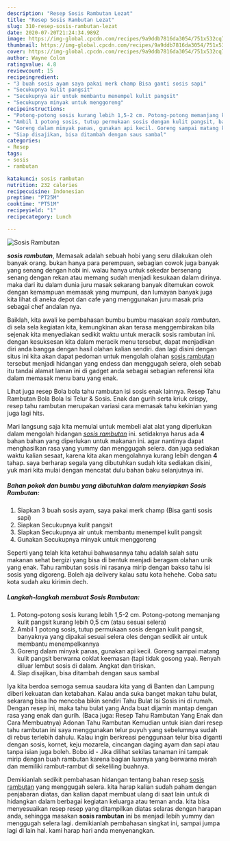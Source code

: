 ```yaml
---
description: "Resep Sosis Rambutan Lezat"
title: "Resep Sosis Rambutan Lezat"
slug: 310-resep-sosis-rambutan-lezat
date: 2020-07-20T21:24:34.989Z
image: https://img-global.cpcdn.com/recipes/9a9ddb7816da3054/751x532cq70/sosis-rambutan-foto-resep-utama.jpg
thumbnail: https://img-global.cpcdn.com/recipes/9a9ddb7816da3054/751x532cq70/sosis-rambutan-foto-resep-utama.jpg
cover: https://img-global.cpcdn.com/recipes/9a9ddb7816da3054/751x532cq70/sosis-rambutan-foto-resep-utama.jpg
author: Wayne Colon
ratingvalue: 4.8
reviewcount: 15
recipeingredient:
- "3 buah sosis ayam saya pakai merk champ Bisa ganti sosis sapi"
- "Secukupnya kulit pangsit"
- "Secukupnya air untuk membantu menempel kulit pangsit"
- "Secukupnya minyak untuk menggoreng"
recipeinstructions:
- "Potong-potong sosis kurang lebih 1,5-2 cm. Potong-potong memanjang kulit pangsit kurang lebih 0,5 cm (atau sesuai selera)"
- "Ambil 1 potong sosis, tutup permukaan sosis dengan kulit pangsit, banyaknya yang dipakai sesuai selera oles dengan sedikit air untuk membantu menempelkannya"
- "Goreng dalam minyak panas, gunakan api kecil. Goreng sampai matang kulit pangsit berwarna coklat keemasan (tapi tidak gosong yaa). Renyah diluar lembut sosis di dalam. Angkat dan tiriskan."
- "Siap disajikan, bisa ditambah dengan saus sambal"
categories:
- Resep
tags:
- sosis
- rambutan

katakunci: sosis rambutan 
nutrition: 232 calories
recipecuisine: Indonesian
preptime: "PT25M"
cooktime: "PT51M"
recipeyield: "1"
recipecategory: Lunch

---
```



![Sosis Rambutan](https://img-global.cpcdn.com/recipes/9a9ddb7816da3054/751x532cq70/sosis-rambutan-foto-resep-utama.jpg)

<b><i>sosis rambutan</i></b>, Memasak adalah sebuah hobi yang seru dilakukan oleh banyak orang. bukan hanya para perempuan, sebagian cowok juga banyak yang senang dengan hobi ini. walau hanya untuk sekedar bersenang senang dengan rekan atau memang sudah menjadi kesukaan dalam dirinya. maka dari itu dalam dunia juru masak sekarang banyak ditemukan cowok dengan kemampuan memasak yang mumpuni, dan lumayan banyak juga kita lihat di aneka depot dan cafe yang menggunakan juru masak pria sebagai chef andalan nya.

Baiklah, kita awali ke pembahasan bumbu bumbu masakan <i>sosis rambutan</i>. di sela sela kegiatan kita, kemungkinan akan terasa menggembirakan bila sejenak kita menyediakan sedikit waktu untuk meracik sosis rambutan ini. dengan kesuksesan kita dalam meracik menu tersebut, dapat menjadikan diri anda bangga dengan hasil olahan kalian sendiri. dan lagi disini dengan situs ini kita akan dapat pedoman untuk mengolah olahan <u>sosis rambutan</u> tersebut menjadi hidangan yang endess dan menggugah selera, oleh sebab itu tandai alamat laman ini di gadget anda sebagai sebagian referensi kita dalam memasak menu baru yang enak.

Lihat juga resep Bola bola tahu rambutan isi sosis enak lainnya. Resep Tahu Rambutan Bola Bola Isi Telur &amp; Sosis. Enak dan gurih serta kriuk crispy, resep tahu rambutan merupakan variasi cara memasak tahu kekinian yang juga lagi hits.


Mari langsung saja kita memulai untuk membeli alat alat yang diperlukan dalam mengolah hidangan <u><i>sosis rambutan</i></u> ini. setidaknya harus ada <b>4</b> bahan bahan yang diperlukan untuk makanan ini. agar nantinya dapat menghasilkan rasa yang yummy dan menggugah selera. dan juga sediakan waktu kalian sesaat, karena kita akan mengolahnya kurang lebih dengan <b>4</b> tahap. saya berharap segala yang dibutuhkan sudah kita sediakan disini, yuk mari kita mulai dengan mencatat dulu bahan baku selanjutnya ini.

<!--inarticleads1-->

##### Bahan pokok dan bumbu yang dibutuhkan dalam menyiapkan Sosis Rambutan:

1. Siapkan 3 buah sosis ayam, saya pakai merk champ (Bisa ganti sosis sapi)
1. Siapkan Secukupnya kulit pangsit
1. Siapkan Secukupnya air untuk membantu menempel kulit pangsit
1. Gunakan Secukupnya minyak untuk menggoreng


Seperti yang telah kita ketahui bahwasannya tahu adalah salah satu makanan sehat bergizi yang bisa di bentuk menjadi beragam olahan unik yang enak. Tahu rambutan sosis ini rasanya mirip dengan bakso tahu isi sosis yang digoreng. Boleh aja delivery kalau satu kota hehehe. Coba satu kota sudah aku kirimin dech. 

<!--inarticleads2-->

##### Langkah-langkah membuat Sosis Rambutan:

1. Potong-potong sosis kurang lebih 1,5-2 cm. Potong-potong memanjang kulit pangsit kurang lebih 0,5 cm (atau sesuai selera)
1. Ambil 1 potong sosis, tutup permukaan sosis dengan kulit pangsit, banyaknya yang dipakai sesuai selera oles dengan sedikit air untuk membantu menempelkannya
1. Goreng dalam minyak panas, gunakan api kecil. Goreng sampai matang kulit pangsit berwarna coklat keemasan (tapi tidak gosong yaa). Renyah diluar lembut sosis di dalam. Angkat dan tiriskan.
1. Siap disajikan, bisa ditambah dengan saus sambal


Iya kita berdoa semoga semua saudara kita yang di Banten dan Lampung diberi kekuatan dan ketabahan. Kalau anda suka banget makan tahu bulat, sekarang bisa lho mencoba bikin sendiri Tahu Bulat Isi Sosis ini di rumah. Dengan resep ini, maka tahu bulat yang Anda buat dijamin mantap dengan rasa yang enak dan gurih. (Baca juga: Resep Tahu Rambutan Yang Enak dan Cara Membuatnya) Adonan Tahu Rambutan Kemudian untuk isian dari resep tahu rambutan ini saya menggunakan telur puyuh yang sebelumnya sudah di rebus terlebih dahulu. Kalau ingin berkreasi penggunaan telur bisa diganti dengan sosis, kornet, keju mozarela, cincangan daging ayam dan sapi atau tanpa isian juga boleh. Bobo.id - Jika dilihat sekilas tanaman ini tampak mirip dengan buah rambutan karena bagian luarnya yang berwarna merah dan memiliki rambut-rambut di sekeliling buahnya. 

Demikianlah sedikit pembahasan hidangan tentang bahan resep <u>sosis rambutan</u> yang menggugah selera. kita harap kalian sudah paham dengan penjabaran diatas, dan kalian dapat membuat ulang di saat lain untuk di hidangkan dalam berbagai kegiatan keluarga atau teman anda. kita bisa menyesuaikan resep resep yang ditampilkan diatas selaras dengan harapan anda, sehingga masakan <b>sosis rambutan</b> ini bs menjadi lebih yummy dan menggugah selera lagi. demikianlah pembahasan singkat ini, sampai jumpa lagi di lain hal. kami harap hari anda menyenangkan.

